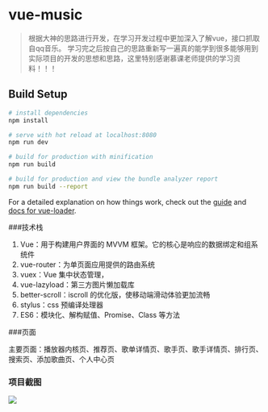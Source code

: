 # vue-music

> 根据大神的思路进行开发，在学习开发过程中更加深入了解vue，接口抓取自qq音乐。
> 学习完之后按自己的思路重新写一遍真的能学到很多能够用到实际项目的开发的思想和思路，这里特别感谢慕课老师提供的学习资料！！！

## Build Setup

``` bash
# install dependencies
npm install

# serve with hot reload at localhost:8080
npm run dev

# build for production with minification
npm run build

# build for production and view the bundle analyzer report
npm run build --report
```

For a detailed explanation on how things work, check out the [guide](http://vuejs-templates.github.io/webpack/) and [docs for vue-loader](http://vuejs.github.io/vue-loader).


###技术栈
1. Vue：用于构建用户界面的 MVVM 框架。它的核心是响应的数据绑定和组系统件
2. vue-router：为单页面应用提供的路由系统
3. vuex：Vue 集中状态管理，
4. vue-lazyload：第三方图片懒加载库
5. better-scroll：iscroll 的优化版，使移动端滑动体验更加流畅
6. stylus：css 预编译处理器
7. ES6：模块化、解构赋值、Promise、Class 等方法

###页面

主要页面：播放器内核页、推荐页、歌单详情页、歌手页、歌手详情页、排行页、搜索页、添加歌曲页、个人中心页

### 项目截图
![](https://github.com/yufengji/vue-music/blob/master/static/images/home.jpg?raw=true)
